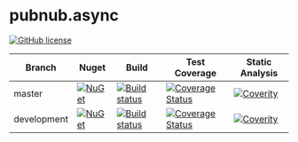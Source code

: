 # pubnub.async

[![GitHub license](https://img.shields.io/github/license/en-gen/crankshaft.svg)](https://raw.githubusercontent.com/engenb/pubnub.async.pcl/history/LICENSE)

| Branch | Nuget | Build | Test Coverage | Static Analysis |
| ------ | ----- | ----- | ------------- | --------------- |
| master | [![NuGet](https://img.shields.io/nuget/v/pubnub.async.svg)](https://www.nuget.org/packages/PubNub.Async) | [![Build status](https://ci.appveyor.com/api/projects/status/djkl9c797sqw94tv/branch/master?svg=true)](https://ci.appveyor.com/project/engenb/pubnub-async-pcl/branch/master) | [![Coverage Status](https://coveralls.io/repos/github/engenb/pubnub.async.pcl/badge.svg?branch=master)](https://coveralls.io/github/engenb/pubnub.async.pcl?branch=master) | [![Coverity](https://scan.coverity.com/projects/8733/badge.svg)](https://scan.coverity.com/projects/engenb-pubnub-async-pcl) |
| development | [![NuGet](https://img.shields.io/nuget/vpre/pubnub.async.svg)](https://www.nuget.org/packages/PubNub.Async) | [![Build status](https://ci.appveyor.com/api/projects/status/djkl9c797sqw94tv/branch/development?svg=true)](https://ci.appveyor.com/project/engenb/pubnub-async-pcl/branch/development) | [![Coverage Status](https://coveralls.io/repos/github/engenb/pubnub.async.pcl/badge.svg?branch=development)](https://coveralls.io/github/engenb/pubnub.async.pcl?branch=development) | [![Coverity](https://scan.coverity.com/projects/8733/badge.svg)](https://scan.coverity.com/projects/engenb-pubnub-async-pcl) |
